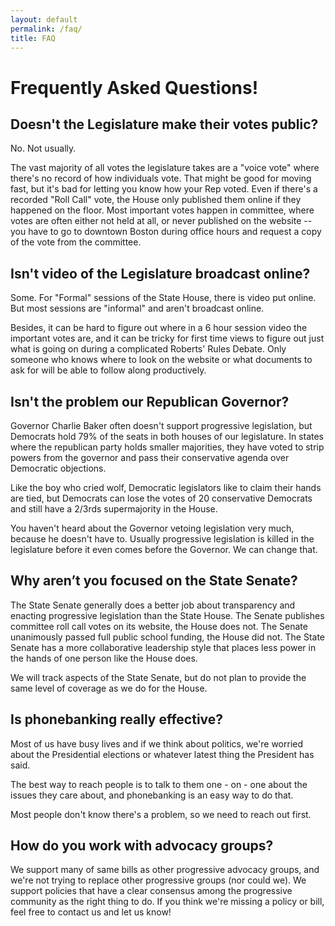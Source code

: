 ```yaml
---
layout: default
permalink: /faq/
title: FAQ
---
```



# Frequently Asked Questions!

## Doesn't the Legislature make their votes public?

No.  Not usually.

The vast majority of all votes the legislature takes are a "voice vote" where there's no record of how individuals vote.  That might be good for moving fast, but it's bad for letting you know how your Rep voted.  Even if there's a recorded "Roll Call" vote, the House only published them online if they happened on the floor.  Most important votes happen in committee, where votes are often either not held at all, or never published on the website -- you have to go to downtown Boston during office hours and request a copy of the vote from the committee.


## Isn't video of the Legislature broadcast online?

Some.  For "Formal" sessions of the State House, there is video put online.  But most sessions are "informal" and aren't broadcast online.

Besides, it can be hard to figure out where in a 6 hour session video the important votes are, and it can be tricky for first time views to figure out just what is going on during a complicated Roberts' Rules Debate.  Only someone who knows where to look on the website or what documents to ask for will be able to follow along productively.


## Isn't the problem our Republican Governor?

Governor Charlie Baker often doesn't support progressive legislation, but Democrats hold 79% of the seats in both houses of our legislature.  In states where the republican party holds smaller majorities, they have voted to strip powers from the governor and pass their conservative agenda over Democratic objections.

Like the boy who cried wolf, Democratic legislators like to claim their hands are tied, but Democrats can lose the votes of 20 conservative Democrats and still have a 2/3rds supermajority in the House.

You haven't heard about the Governor vetoing legislation very much, because he doesn't have to.  Usually progressive legislation is killed in the legislature before it even comes before the Governor.  We can change that.


## Why aren’t you focused on the State Senate?

The State Senate generally does a better job about transparency and enacting progressive legislation than the State House.  The Senate publishes committee roll call votes on its website, the House does not.  The Senate unanimously passed full public school funding, the House did not.  The State Senate has a more collaborative leadership style that places less power in the hands of one person like the House does.

We will track aspects of the State Senate, but do not plan to provide the same level of coverage as we do for the House.


## Is phonebanking really effective?

Most of us have busy lives and if we think about politics, we're worried about the Presidential elections or whatever latest thing the President has said.

The best way to reach people is to talk to them one - on - one about the issues they care about, and phonebanking is an easy way to do that.

Most people don't know there's a problem, so we need to reach out first.


## How do you work with advocacy groups?

We support many of same bills as other progressive advocacy groups, and we're not trying to replace other progressive groups (nor could we).  We support policies that have a clear consensus among the progressive community as the right thing to do.  If you think we're missing a policy or bill, feel free to contact us  and let us know!
